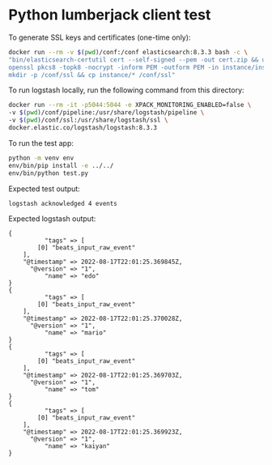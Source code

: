 # Python lumberjack client test

To generate SSL keys and certificates (one-time only):

```bash
docker run --rm -v $(pwd)/conf:/conf elasticsearch:8.3.3 bash -c \
"bin/elasticsearch-certutil cert --self-signed --pem -out cert.zip && unzip cert.zip && \
openssl pkcs8 -topk8 -nocrypt -inform PEM -outform PEM -in instance/instance.key -out instance/instance.pkcs8.key && \
mkdir -p /conf/ssl && cp instance/* /conf/ssl"
```

To run logstash locally, run the following command from this directory:

```bash
docker run --rm -it -p5044:5044 -e XPACK_MONITORING_ENABLED=false \
-v $(pwd)/conf/pipeline:/usr/share/logstash/pipeline \
-v $(pwd)/conf/ssl:/usr/share/logstash/ssl \
docker.elastic.co/logstash/logstash:8.3.3
```

To run the test app: 

```bash
python -m venv env 
env/bin/pip install -e ../../
env/bin/python test.py
```

Expected test output:
```
logstash acknowledged 4 events
```

Expected logstash output:
```
{
          "tags" => [
        [0] "beats_input_raw_event"
    ],
    "@timestamp" => 2022-08-17T22:01:25.369845Z,
      "@version" => "1",
          "name" => "edo"
}
{
          "tags" => [
        [0] "beats_input_raw_event"
    ],
    "@timestamp" => 2022-08-17T22:01:25.370028Z,
      "@version" => "1",
          "name" => "mario"
}
{
          "tags" => [
        [0] "beats_input_raw_event"
    ],
    "@timestamp" => 2022-08-17T22:01:25.369703Z,
      "@version" => "1",
          "name" => "tom"
}
{
          "tags" => [
        [0] "beats_input_raw_event"
    ],
    "@timestamp" => 2022-08-17T22:01:25.369923Z,
      "@version" => "1",
          "name" => "kaiyan"
}
```
